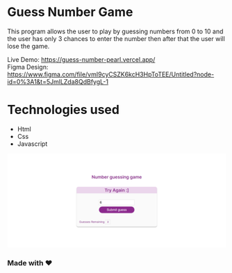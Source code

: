 # Guess Number Game
This program allows the user to play by guessing numbers from 0 to 10  and the user has only 3 chances to enter the number then after that the user will lose the game.

Live Demo: https://guess-number-pearl.vercel.app/
<br>
Figma Design: https://www.figma.com/file/vmI9cyCSZK6kcH3HpToTEE/Untitled?node-id=0%3A1&t=5JmlLZda8QdBfygL-1

# Technologies used
- Html
- Css
- Javascript

![guess-number](imageDes.png)

### Made with :heart: 
